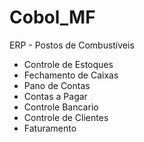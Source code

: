 # Cobol_MF
ERP - Postos de Combustíveis

- Controle de Estoques
- Fechamento de Caixas
- Pano de Contas
- Contas a Pagar
- Controle Bancario
- Controle de Clientes
- Faturamento
